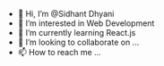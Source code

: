 - 👋 Hi, I’m @Sidhant Dhyani
- 👀 I’m interested in Web Development
- 🌱 I’m currently learning React.js
- 💞️ I’m looking to collaborate on ...
- 📫 How to reach me ...

<!---
RobMtank/RobMtank is a ✨ special ✨ repository because its `README.md` (this file) appears on your GitHub profile.
You can click the Preview link to take a look at your changes.
--->
